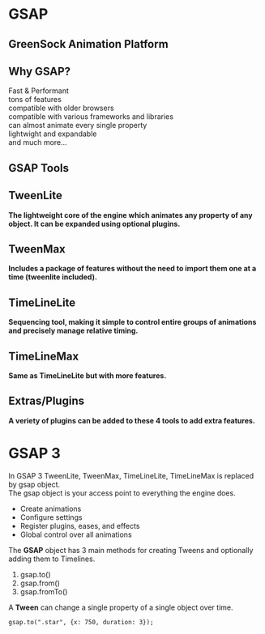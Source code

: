 # GSAP
## GreenSock Animation Platform
  
## Why GSAP?  
Fast & Performant  
tons of features  
compatible with older browsers  
compatible with various frameworks and libraries  
can almost animate every single property  
lightwight and expandable  
and much more...  
  
## GSAP Tools  
  
## TweenLite  
**The lightweight core of the engine which animates any property of any object. It can be expanded using optional plugins.**  
  
## TweenMax
**Includes a package of features without the need to import them one at a time (tweenlite included).**  
  
## TimeLineLite  
**Sequencing tool, making it simple to control entire groups of animations and precisely manage relative timing.**  
  
## TimeLineMax  
**Same as TimeLineLite but with more features.**  
  
## Extras/Plugins  
**A veriety of plugins can be added to these 4 tools to add extra features.**  
   
# GSAP 3  
  
In GSAP 3 TweenLite, TweenMax, TimeLineLite, TimeLineMax is replaced by gsap object.  
The gsap object is your access point to everything the engine does.  
- Create animations  
- Configure settings
- Register plugins, eases, and effects  
- Global control over all animations  
  
The **GSAP** object has 3 main methods for creating Tweens and optionally adding them to Timelines.  
1. gsap.to()  
2. gsap.from()  
3. gsap.fromTo()  
  
A **Tween** can change a single property of a single object over time.  
```
gsap.to(".star", {x: 750, duration: 3});
```  
